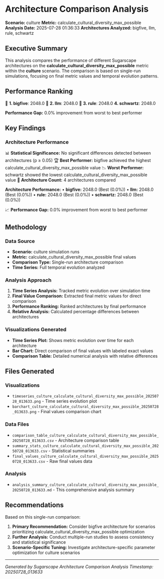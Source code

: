 # Architecture Comparison Analysis

**Scenario:** culture
**Metric:** calculate_cultural_diversity_max_possible
**Analysis Date:** 2025-07-28 01:36:33
**Architectures Analyzed:** bigfive, llm, rule, schwartz

## Executive Summary

This analysis compares the performance of different Sugarscape architectures on the **calculate_cultural_diversity_max_possible** metric within the **culture** scenario. The comparison is based on single-run simulations, focusing on final metric values and temporal evolution patterns.

## Performance Ranking

🥇 **1. bigfive**: 2048.0
🥈 **2. llm**: 2048.0
🥉 **3. rule**: 2048.0
   **4. schwartz**: 2048.0

**Performance Gap:** 0.0% improvement from worst to best performer

## Key Findings

### Architecture Performance
📊 **Statistical Significance:** No significant differences detected between architectures (p ≥ 0.05)
🏆 **Best Performer:** bigfive achieved the highest calculate_cultural_diversity_max_possible value
📉 **Worst Performer:** schwartz showed the lowest calculate_cultural_diversity_max_possible value
🔢 **Architecture Count:** 4 architectures compared

**Architecture Performance:**
• **bigfive:** 2048.0 (Best (0.0%))
• **llm:** 2048.0 (Best (0.0%))
• **rule:** 2048.0 (Best (0.0%))
• **schwartz:** 2048.0 (Best (0.0%))

📈 **Performance Gap:** 0.0% improvement from worst to best performer

## Methodology

### Data Source
- **Scenario:** culture simulation runs
- **Metric:** calculate_cultural_diversity_max_possible final values
- **Comparison Type:** Single-run architecture comparison
- **Time Series:** Full temporal evolution analyzed

### Analysis Approach
1. **Time Series Analysis:** Tracked metric evolution over simulation time
2. **Final Value Comparison:** Extracted final metric values for direct comparison
3. **Performance Ranking:** Ranked architectures by final performance
4. **Relative Analysis:** Calculated percentage differences between architectures

### Visualizations Generated
- **Time Series Plot:** Shows metric evolution over time for each architecture
- **Bar Chart:** Direct comparison of final values with labeled exact values
- **Comparison Table:** Detailed numerical analysis with relative differences

## Files Generated

### Visualizations
- `timeseries_culture_calculate_cultural_diversity_max_possible_20250728_013633.png` - Time series evolution plot
- `barchart_culture_calculate_cultural_diversity_max_possible_20250728_013633.png` - Final values comparison chart

### Data Files
- `comparison_table_culture_calculate_cultural_diversity_max_possible_20250728_013633.csv` - Architecture comparison table
- `summary_stats_culture_calculate_cultural_diversity_max_possible_20250728_013633.csv` - Statistical summaries
- `final_values_culture_calculate_cultural_diversity_max_possible_20250728_013633.csv` - Raw final values data

### Analysis
- `analysis_summary_culture_calculate_cultural_diversity_max_possible_20250728_013633.md` - This comprehensive analysis summary

## Recommendations

Based on this single-run comparison:
1. **Primary Recommendation:** Consider bigfive architecture for scenarios prioritizing calculate_cultural_diversity_max_possible optimization
2. **Further Analysis:** Conduct multiple-run studies to assess consistency and statistical significance
3. **Scenario-Specific Tuning:** Investigate architecture-specific parameter optimization for culture scenarios


---
*Generated by Sugarscape Architecture Comparison Analysis*
*Timestamp: 20250728_013633*
